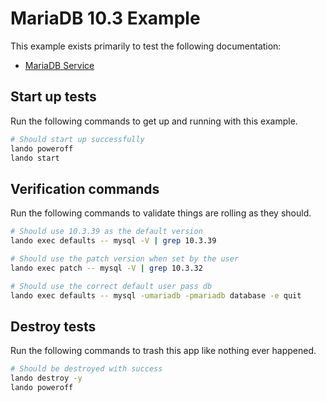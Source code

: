 # MariaDB 10.3 Example

This example exists primarily to test the following documentation:

* [MariaDB Service](https://docs.lando.dev/plugins/mariadb)

## Start up tests

Run the following commands to get up and running with this example.

```bash
# Should start up successfully
lando poweroff
lando start
```

## Verification commands

Run the following commands to validate things are rolling as they should.

```bash
# Should use 10.3.39 as the default version
lando exec defaults -- mysql -V | grep 10.3.39

# Should use the patch version when set by the user
lando exec patch -- mysql -V | grep 10.3.32

# Should use the correct default user pass db
lando exec defaults -- mysql -umariadb -pmariadb database -e quit
```

## Destroy tests

Run the following commands to trash this app like nothing ever happened.

```bash
# Should be destroyed with success
lando destroy -y
lando poweroff
```
